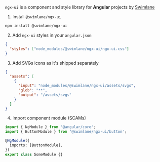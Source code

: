 `ngx-ui` is a component and style library for **Angular** projects by [Swimlane](https://swimlane.com)

1. Install `@swimlane/ngx-ui`

```bash
npm install @swimlane/ngx-ui
```

2. Add `ngx-ui` styles in your `angular.json`

```json
{
  "styles": ["node_modules/@swimlane/ngx-ui/ngx-ui.css"]
}
```

3. Add SVGs icons as it's shipped separately

```json
{
  "assets": [
    {
      "input": "node_modules/@swimlane/ngx-ui/assets/svgs",
      "glob": "**",
      "output": "/assets/svgs"
    }
  ]
}
```

4. Import component module (SCAMs)

```ts
import { NgModule } from '@angular/core';
import { ButtonModule } from '@swimlane/ngx-ui/button';

@NgModule({
  imports: [ButtonModule],
})
export class SomeModule {}
```
